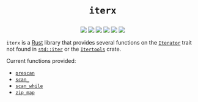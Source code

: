# <p align="center">`iterx`</p>

<p align="center">
    <a href="https://github.com/codereport/rust-iterx/issues" alt="contributions welcome">
        <img src="https://img.shields.io/badge/contributions-welcome-brightgreen.svg?style=flat" /></a>
    <a href="https://lbesson.mit-license.org/" alt="MIT license">
        <img src="https://img.shields.io/badge/License-MIT-blue.svg" /></a>    
    <a href="https://rust-lang.org/">
        <img src="https://img.shields.io/badge/Rust-ff69b4.svg"/></a>
    <a href="https://github.com/codereport?tab=followers" alt="GitHub followers">
        <img src="https://img.shields.io/github/followers/codereport.svg?style=social&label=Follow" /></a>
    <a href="https://GitHub.com/codereport/rust-iterx/stargazers/" alt="GitHub stars">
        <img src="https://img.shields.io/github/stars/codereport/rust-iterx.svg?style=social&label=Star" /></a>
    <a href="https://twitter.com/code_report" alt="Twitter">
        <img src="https://img.shields.io/twitter/follow/code_report.svg?style=social&label=@code_report" /></a>
</p>

`iterx` is a [Rust](https://rust-lang.org/) library that provides several functions on the [`Iterator`](https://doc.rust-lang.org/1.64.0/core/iter/trait.Iterator.html) trait not found in [`std::iter`](https://doc.rust-lang.org/1.64.0/core/iter/) or the [`Itertools`](https://docs.rs/itertools/latest/itertools/) crate.

Current functions provided:

* [`prescan`](https://docs.rs/iterx/latest/iterx/trait.Iterx.html#method.prescan)
* [`scan_`](https://docs.rs/iterx/latest/iterx/trait.Iterx.html#method.scan_)
* [`scan_while`](https://docs.rs/iterx/latest/iterx/trait.Iterx.html#method.scan_while)
* [`zip_map`](https://docs.rs/iterx/latest/iterx/trait.Iterx.html#method.zip_map)
